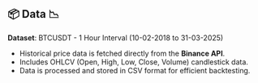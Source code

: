 ## 📦 **Data** 📉  

**Dataset**: BTCUSDT - 1 Hour Interval (10-02-2018 to 31-03-2025)  

- Historical price data is fetched directly from the **Binance API**.  
- Includes OHLCV (Open, High, Low, Close, Volume) candlestick data.  
- Data is processed and stored in CSV format for efficient backtesting.  
